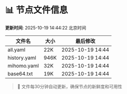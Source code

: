 # 📊 节点文件信息

**更新时间**: 2025-10-19 14:44:22 北京时间

| 文件名 | 大小 | 最后修改 |
|--------|------|----------|
| all.yaml | 22K | 2025-10-19 14:44 |
| history.yaml | 946K | 2025-10-19 14:44 |
| mihomo.yaml | 32K | 2025-10-19 14:44 |
| base64.txt | 19K | 2025-10-19 14:44 |

> 🔄 文件每30分钟自动更新，确保节点的新鲜度和可用性
